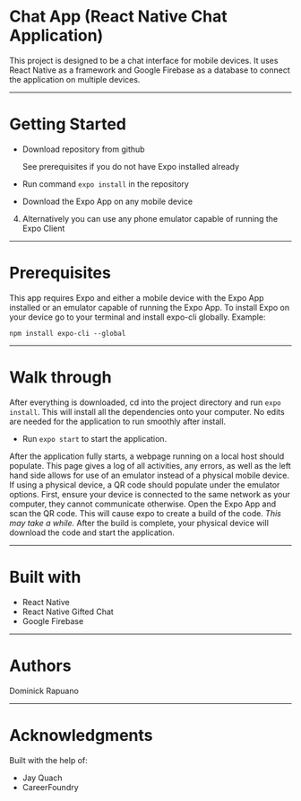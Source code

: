 # Chat App (React Native Chat Application)

This project is designed to be a chat interface for mobile devices. It uses React Native as a framework and Google Firebase as a database to connect the application on multiple devices. 

***

# Getting Started

+ Download repository from github

   See prerequisites if you do not have Expo installed already
+ Run command `expo install` in the repository
+ Download the Expo App on any mobile device
4. Alternatively you can use any phone emulator capable of running the Expo Client

***

# Prerequisites

This app requires Expo and either a mobile device with the Expo App installed or an emulator capable of running the Expo App. To install Expo on your device go to your terminal and install expo-cli globally. Example:
```
npm install expo-cli --global
```

***

# Walk through

After everything is downloaded, cd into the project directory and run `expo install`. This will install all the dependencies onto your computer. No edits are needed for the application to run smoothly after install.
+ Run `expo start` to start the application.

After the application fully starts, a webpage running on a local host should populate. This page gives a log of all activities, any errors, as well as the left hand side allows for use of an emulator instead of a physical mobile device. If using a physical device, a QR code should populate under the emulator options. First, ensure your device is connected to the same network as your computer, they cannot communicate otherwise. Open the Expo App and scan the QR code. This will cause expo to create a build of the code. _This may take a while._ After the build is complete, your physical device will download the code and start the application. 

***

# Built with

+ React Native
+ React Native Gifted Chat
+ Google Firebase

***

# Authors

Dominick Rapuano

***

# Acknowledgments

Built with the help of:
+ Jay Quach
+ CareerFoundry